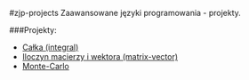 #zjp-projects
Zaawansowane języki programowania - projekty.

###Projekty:

* [Całka (integral)](./integral)
* [Iloczyn macierzy i wektora (matrix-vector)](./matrix-vector)
* [Monte-Carlo](./monte-carlo)

